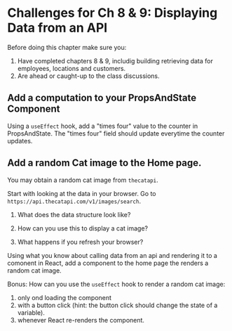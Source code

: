 # Challenges for Ch 8 & 9: Displaying Data from an API

Before doing this chapter make sure you:
1. Have completed chapters 8 & 9, includig building retrieving data for employees, locations and customers.
1. Are ahead or caught-up to the class discussions.

## Add a computation to your PropsAndState Component

Using a `useEffect` hook, add a "times four" value to the counter in PropsAndState.  The "times four" field should update everytime the counter updates.  

## Add a random Cat image to the Home page.

You may obtain a random cat image from `thecatapi`.  

Start with looking at the data in your browser.  Go to `https://api.thecatapi.com/v1/images/search`.  

1. What does the data structure look like?  

1. How can you use this to display a cat image?  

1. What happens if you refresh your browser?  

Using what you know about calling data from an api and rendering it to a comonent in React, add a component to the home page the renders a random cat image.

Bonus: How can you use the `useEffect` hook to render a random cat image:
1. only ond loading the component
1. with a button click (hint: the button click should change the state of a variable).
1. whenever React re-renders the component.




